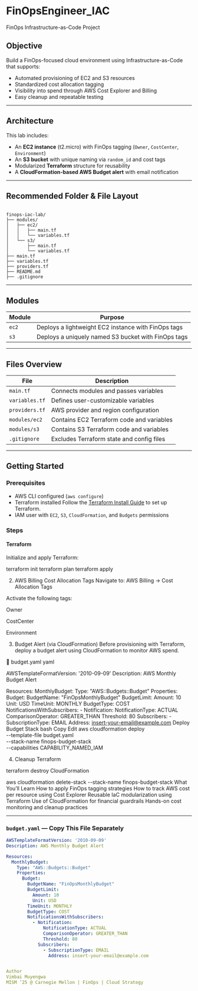 # FinOpsEngineer_IAC
FinOps Infrastructure-as-Code Project 

## Objective

Build a FinOps-focused cloud environment using Infrastructure-as-Code that supports:

- Automated provisioning of EC2 and S3 resources
- Standardized cost allocation tagging
- Visibility into spend through AWS Cost Explorer and Billing
- Easy cleanup and repeatable testing

---

## Architecture

This lab includes:

- An **EC2 instance** (t2.micro) with FinOps tagging (`Owner`, `CostCenter`, `Environment`)
- An **S3 bucket** with unique naming via `random_id` and cost tags
- Modularized **Terraform** structure for reusability
- A **CloudFormation-based AWS Budget alert** with email notification

---

## Recommended Folder & File Layout

<pre><code>
finops-iac-lab/
├── modules/
│   ├── ec2/
│   │   ├── main.tf
│   │   └── variables.tf
│   └── s3/
│       ├── main.tf
│       └── variables.tf
├── main.tf
├── variables.tf
├── providers.tf
├── README.md
├── .gitignore
</code></pre>

---

## Modules

| Module | Purpose |
|--------|---------|
| `ec2`  | Deploys a lightweight EC2 instance with FinOps tags |
| `s3`   | Deploys a uniquely named S3 bucket with FinOps tags |

---

## Files Overview

| File              | Description                                 |
|-------------------|---------------------------------------------|
| `main.tf`         | Connects modules and passes variables       |
| `variables.tf`    | Defines user-customizable variables         |
| `providers.tf`    | AWS provider and region configuration       |
| `modules/ec2`     | Contains EC2 Terraform code and variables   |
| `modules/s3`      | Contains S3 Terraform code and variables    |
| `.gitignore`      | Excludes Terraform state and config files   |

---

## Getting Started

### Prerequisites

- AWS CLI configured (`aws configure`)
- Terraform installed
  Follow the [Terraform Install Guide](https://developer.hashicorp.com/terraform/downloads) to set up Terraform.
- IAM user with `EC2`, `S3`, `CloudFormation`, and `Budgets` permissions

### Steps

#### Terraform 

Initialize and apply Terraform:

terraform init
terraform plan
terraform apply

2. AWS Billing Cost Allocation Tags
Navigate to: AWS Billing → Cost Allocation Tags

Activate the following tags:

Owner

CostCenter

Environment

3. Budget Alert (via CloudFormation)
Before provisioning with Terraform, deploy a budget alert using CloudFormation to monitor AWS spend.

📄 budget.yaml
yaml

AWSTemplateFormatVersion: '2010-09-09'
Description: AWS Monthly Budget Alert

Resources:
  MonthlyBudget:
    Type: "AWS::Budgets::Budget"
    Properties:
      Budget:
        BudgetName: "FinOpsMonthlyBudget"
        BudgetLimit:
          Amount: 10
          Unit: USD
        TimeUnit: MONTHLY
        BudgetType: COST
        NotificationsWithSubscribers:
          - Notification:
              NotificationType: ACTUAL
              ComparisonOperator: GREATER_THAN
              Threshold: 80
            Subscribers:
              - SubscriptionType: EMAIL
                Address: insert-your-email@example.com
Deploy Budget Stack
bash
Copy
Edit
aws cloudformation deploy \
  --template-file budget.yaml \
  --stack-name finops-budget-stack \
  --capabilities CAPABILITY_NAMED_IAM

4. Cleanup
Terraform

terraform destroy
CloudFormation

aws cloudformation delete-stack --stack-name finops-budget-stack
What You’ll Learn
How to apply FinOps tagging strategies
How to track AWS cost per resource using Cost Explorer
Reusable IaC modularization using Terraform
Use of CloudFormation for financial guardrails
Hands-on cost monitoring and cleanup practices

---

### `budget.yaml` — Copy This File Separately

```yaml
AWSTemplateFormatVersion: '2010-09-09'
Description: AWS Monthly Budget Alert

Resources:
  MonthlyBudget:
    Type: "AWS::Budgets::Budget"
    Properties:
      Budget:
        BudgetName: "FinOpsMonthlyBudget"
        BudgetLimit:
          Amount: 10
          Unit: USD
        TimeUnit: MONTHLY
        BudgetType: COST
        NotificationsWithSubscribers:
          - Notification:
              NotificationType: ACTUAL
              ComparisonOperator: GREATER_THAN
              Threshold: 80
            Subscribers:
              - SubscriptionType: EMAIL
                Address: insert-your-email@example.com


Author
Vimbai Muyengwa
MISM ’25 @ Carnegie Mellon | FinOps | Cloud Strategy
